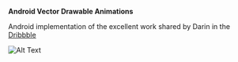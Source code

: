 **Android Vector Drawable Animations**

Android implementation of the excellent work shared by Darin in the [Dribbble](https://dribbble.com/shots/4249163-Animated-login-form-avatar)


![Alt Text](https://github.com/rafaelaaraujo/loginAnimation/blob/master/image_gif.gif)

